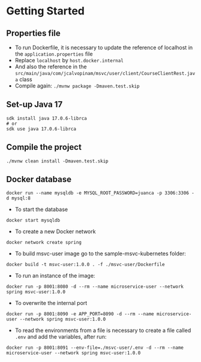 # Getting Started

## Properties file
- To run Dockerfile, it is necessary to update the reference of localhost in the `application.properties` file
- Replace `localhost` by `host.docker.internal`
- And also the reference in the `src/main/java/com/jcalvopinam/msvc/user/client/CourseClientRest.java` class
- Compile again: `./mvnw package -Dmaven.test.skip `

## Set-up Java 17
```shell
sdk install java 17.0.6-librca 
# or
sdk use java 17.0.6-librca 
```

## Compile the project
```shell
./mvnw clean install -Dmaven.test.skip
```

## Docker database
```shell
docker run --name mysqldb -e MYSQL_ROOT_PASSWORD=juanca -p 3306:3306 -d mysql:8
```
- To start the database
```shell
docker start mysqldb
```
- To create a new Docker network
```shell
docker network create spring
```
- To build msvc-user image go to the sample-msvc-kubernetes folder:
```shell
docker build -t msvc-user:1.0.0 . -f ./msvc-user/Dockerfile
```
- To run an instance of the image:
```shell
docker run -p 8001:8080 -d --rm --name microservice-user --network spring msvc-user:1.0.0
```
- To overwrite the internal port
```shell
docker run -p 8001:8090 -e APP_PORT=8090 -d --rm --name microservice-user --network spring msvc-user:1.0.0
```
- To read the environments from a file is necessary to create a file called `.env` and add the variables, after run:
```shell
docker run -p 8001:8091 --env-file=./msvc-user/.env -d --rm --name microservice-user --network spring msvc-user:1.0.0
```